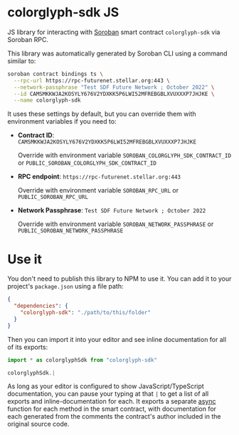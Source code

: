 # colorglyph-sdk JS

JS library for interacting with [Soroban](https://soroban.stellar.org/) smart contract `colorglyph-sdk` via Soroban RPC.

This library was automatically generated by Soroban CLI using a command similar to:

```bash
soroban contract bindings ts \
  --rpc-url https://rpc-futurenet.stellar.org:443 \
  --network-passphrase "Test SDF Future Network ; October 2022" \
  --id CAMSMKKWJA2KOSYLY676V2YDXKK5P6LWI52MFREBGBLXVUXXXP7JHJKE \
  --name colorglyph-sdk
```

It uses these settings by default, but you can override them with environment variables if you need to:

- **Contract ID**: `CAMSMKKWJA2KOSYLY676V2YDXKK5P6LWI52MFREBGBLXVUXXXP7JHJKE`

  Override with environment variable `SOROBAN_COLORGLYPH_SDK_CONTRACT_ID` or `PUBLIC_SOROBAN_COLORGLYPH_SDK_CONTRACT_ID`

- **RPC endpoint**: `https://rpc-futurenet.stellar.org:443`

  Override with environment variable `SOROBAN_RPC_URL` or `PUBLIC_SOROBAN_RPC_URL`

- **Network Passphrase**: `Test SDF Future Network ; October 2022`

  Override with environment variable `SOROBAN_NETWORK_PASSPHRASE` or `PUBLIC_SOROBAN_NETWORK_PASSPHRASE`

# Use it

You don't need to publish this library to NPM to use it. You can add it to your project's `package.json` using a file path:

```json
{
  "dependencies": {
    "colorglyph-sdk": "./path/to/this/folder"
  }
}
```

Then you can import it into your editor and see inline documentation for all of its exports:

```js
import * as colorglyphSdk from "colorglyph-sdk"

colorglyphSdk.|
```

As long as your editor is configured to show JavaScript/TypeScript documentation, you can pause your typing at that `|` to get a list of all exports and inline-documentation for each. It exports a separate [async](https://developer.mozilla.org/en-US/docs/Web/JavaScript/Reference/Statements/async_function) function for each method in the smart contract, with documentation for each generated from the comments the contract's author included in the original source code.
